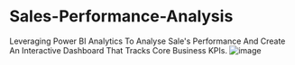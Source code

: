 # Sales-Performance-Analysis
Leveraging Power BI Analytics To Analyse Sale's Performance And Create An Interactive Dashboard That Tracks Core Business KPIs.
![image](https://github.com/user-attachments/assets/b3a8ecda-b07e-44b3-8ff1-03b87f09b10c)
